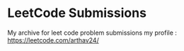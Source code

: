 # LeetCode Submissions
My archive for leet code problem submissions
my profile : https://leetcode.com/arthav24/
